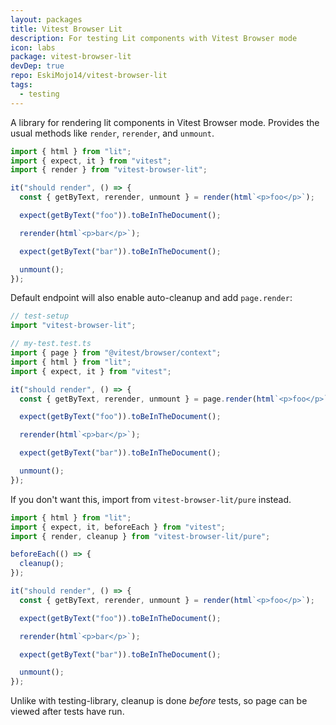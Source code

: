 ```yaml
---
layout: packages
title: Vitest Browser Lit
description: For testing Lit components with Vitest Browser mode
icon: labs
package: vitest-browser-lit
devDep: true
repo: EskiMojo14/vitest-browser-lit
tags:
  - testing
---
```


A library for rendering lit components in Vitest Browser mode. Provides the usual methods like `render`, `rerender`, and `unmount`.

```ts
import { html } from "lit";
import { expect, it } from "vitest";
import { render } from "vitest-browser-lit";

it("should render", () => {
  const { getByText, rerender, unmount } = render(html`<p>foo</p>`);

  expect(getByText("foo")).toBeInTheDocument();

  rerender(html`<p>bar</p>`);

  expect(getByText("bar")).toBeInTheDocument();

  unmount();
});
```

Default endpoint will also enable auto-cleanup and add `page.render`:

```ts
// test-setup
import "vitest-browser-lit";

// my-test.test.ts
import { page } from "@vitest/browser/context";
import { html } from "lit";
import { expect, it } from "vitest";

it("should render", () => {
  const { getByText, rerender, unmount } = page.render(html`<p>foo</p>`);

  expect(getByText("foo")).toBeInTheDocument();

  rerender(html`<p>bar</p>`);

  expect(getByText("bar")).toBeInTheDocument();

  unmount();
});
```

If you don't want this, import from `vitest-browser-lit/pure` instead.

```ts
import { html } from "lit";
import { expect, it, beforeEach } from "vitest";
import { render, cleanup } from "vitest-browser-lit/pure";

beforeEach(() => {
  cleanup();
});

it("should render", () => {
  const { getByText, rerender, unmount } = render(html`<p>foo</p>`);

  expect(getByText("foo")).toBeInTheDocument();

  rerender(html`<p>bar</p>`);

  expect(getByText("bar")).toBeInTheDocument();

  unmount();
});
```

Unlike with testing-library, cleanup is done _before_ tests, so page can be viewed after tests have run.
